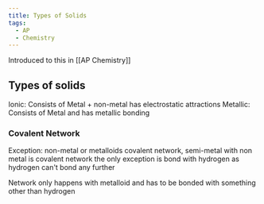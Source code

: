```yaml
---
title: Types of Solids
tags:
  - AP
  - Chemistry
---
```

Introduced to this in [[AP Chemistry]]


## Types of solids

Ionic: Consists of Metal + non-metal has electrostatic attractions
Metallic: Consists of Metal and has metallic bonding


### Covalent Network

Exception: non-metal or metalloids covalent network, semi-metal with non metal is covalent network the only exception is bond with hydrogen as hydrogen can't bond any further

Network only happens with metalloid and has to be bonded with something other than hydrogen